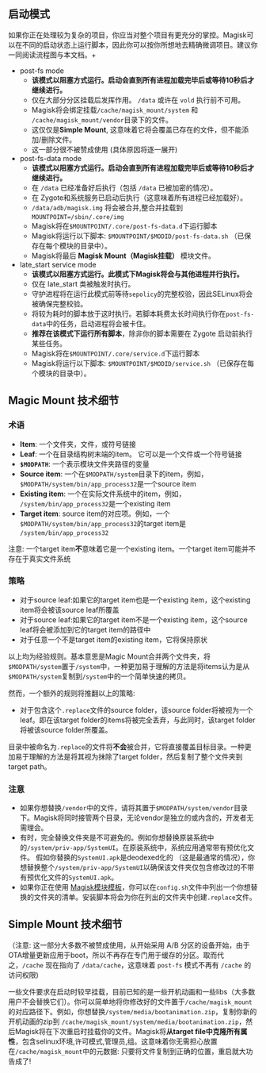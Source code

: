 ## 启动模式
如果你正在处理较为复杂的项目，你应当对整个项目有更充分的掌控。Magisk可以在不同的启动状态上运行脚本，因此你可以按你所想地去精确微调项目。建议你一同阅读流程图与本文档。+

- post-fs mode
    - **该模式以阻塞方式运行。启动会直到所有进程加载完毕后或等待10秒后才继续进行。**
    - 仅在大部分分区挂载后发挥作用。 `/data` 或许在 `vold` 执行前不可用。
    - Magisk将会绑定挂载`/cache/magisk_mount/system` 和 `/cache/magisk_mount/vendor`目录下的文件。
    - 这仅仅是**Simple Mount**, 这意味着它将会覆盖已存在的文件，但不能添加/删除文件。
    - 这一部分很不被赞成使用 (具体原因将逐一展开)
- post-fs-data mode
    - **该模式以阻塞方式运行。启动会直到所有进程加载完毕后或等待10秒后才继续进行。**
    - 在 `/data` 已经准备好后执行（包括 `/data` 已被加密的情况）。
    - 在 Zygote和系统服务已启动后执行（这意味着所有进程已经加载好）。
    - `/data/adb/magisk.img` 将会被合并,整合并挂载到 `MOUNTPOINT=/sbin/.core/img`
    - Magisk将在`$MOUNTPOINT/.core/post-fs-data.d`下运行脚本
    - Magisk将运行以下脚本: `$MOUNTPOINT/$MODID/post-fs-data.sh` （已保存在每个模块的目录中）。
    - Magisk将最后 **Magisk Mount（Magisk挂载）** 模块文件。
- late_start service mode
    - **该模式以阻塞方式运行。此模式下Magisk将会与其他进程并行执行。**
    - 仅在 late_start 类被触发时执行。
    - 守护进程将在运行此模式前等待`sepolicy`的完整校验，因此SELinux将会被确保完整校验。
    - 将较为耗时的脚本放于这时执行。若脚本耗费太长时间执行你在`post-fs-data`中的任务，启动进程将会被卡住。
    - **推荐在该模式下运行所有脚本**，除非你的脚本需要在 Zygote 启动前执行某些任务。
    - Magisk将在`$MOUNTPOINT/.core/service.d`下运行脚本
    - Magisk将运行以下脚本: `$MOUNTPOINT/$MODID/service.sh` （已保存在每个模块的目录中）。

## Magic Mount 技术细节
### 术语
- **Item**: 一个文件夹，文件，或符号链接
- **Leaf**: 一个在目录结构树末端的item。 它可以是一个文件或一个符号链接
- **`$MODPATH`**: 一个表示模块文件夹路径的变量
- **Source item**: 一个在`$MODPATH/system`目录下的item，例如， `$MODPATH/system/bin/app_process32`是一个source item
- **Existing item**: 一个在实际文件系统中的item，例如， `/system/bin/app_process32`是一个existing item
- **Target item**: source item的对应项。例如，一个 `$MODPATH/system/bin/app_process32`的target item是 `/system/bin/app_process32`

注意: 一个target item**不**意味着它是一个existing item。一个target item可能并不存在于真实文件系统

### 策略
- 对于source leaf:如果它的target item也是一个existing item，这个existing item将会被该source leaf所覆盖
- 对于source leaf:如果它的target item不是一个existing item，这个source leaf将会被添加到它的target item的路径中
- 对于任意一个不是target item的existing item，它将保持原状

以上均为经验规则。基本意思是Magic Mount合并两个文件夹，将`$MODPATH/system`置于`/system`中，一种更加易于理解的方法是将items认为是从`$MODPATH/system`复制到`/system`中的一个简单快速的拷贝。

然而，一个额外的规则将推翻以上的策略:

- 对于包含这个`.replace`文件的source folder，该source folder将被视为一个leaf。即在该target folder的items将被完全丢弃，与此同时，该target folder将被该source folder所覆盖。

目录中被命名为`.replace`的文件将**不会**被合并，它将直接覆盖目标目录。一种更加易于理解的方法是将其视为抹除了target folder，然后复制了整个文件夹到target path。

### 注意
- 如果你想替换`/vendor`中的文件，请将其置于`$MODPATH/system/vendor`目录下。Magisk将同时接管两个目录，无论vendor是独立的或内含的，开发者无需理会。
- 有时，完全替换文件夹是不可避免的。例如你想替换原装系统中的`/system/priv-app/SystemUI`。在原装系统中，系统应用通常带有预优化文件。 假如你替换的`SystemUI.apk`是deodexed化的 （这是最通常的情况），你想替换整个`/system/priv-app/SystemUI`以确保该文件夹仅包含修改过的不带有预优化文件的`SystemUI.apk`。
- 如果你正在使用 [Magisk模块模板](https://github.com/topjohnwu/magisk-module-template)，你可以在`config.sh`文件中列出一个你想替换的文件夹的清单。安装脚本将会为你在列出的文件夹中创建`.replace`文件。

## Simple Mount 技术细节
（注意: 这一部分大多数不被赞成使用，从开始采用 A/B 分区的设备开始，由于OTA增量更新应用于boot，所以不再存在专门用于缓存的分区。取而代之，`/cache` 现在指向了 `/data/cache`，这意味着 `post-fs` 模式不再有 `/cache` 的访问权限)

一些文件要求在启动时较早挂载，目前已知的是一些开机动画和一些libs（大多数用户不会替换它们）。你可以简单地将你修改好的文件置于`/cache/magisk_mount`的对应路径下。例如，你想替换`/system/media/bootanimation.zip`，复制你新的开机动画的zip到 `/cache/magisk_mount/system/media/bootanimation.zip`，然后Magisk将在下次重启时挂载你的文件。Magisk将**从target file中克隆所有属性**，包含selinux环境,许可模式,管理员,组。这意味着你无需担心放置在`/cache/magisk_mount`中的元数据: 只要将文件复制到正确的位置，重启就大功告成了!
